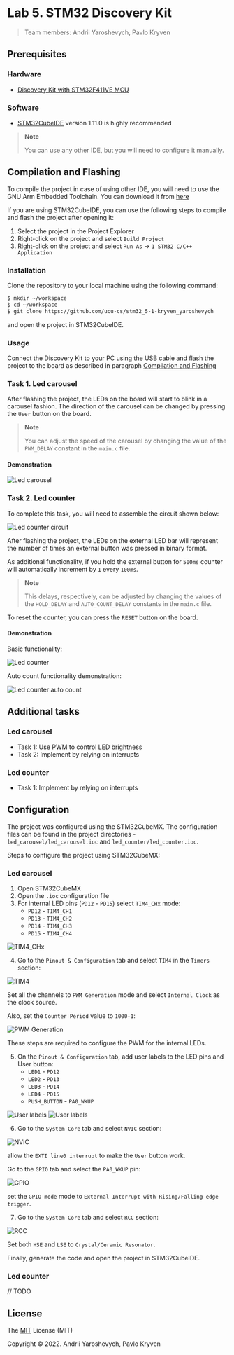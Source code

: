 # Lab 5. STM32 Discovery Kit

> Team members: Andrii Yaroshevych, Pavlo Kryven

## Prerequisites

### Hardware

- [Discovery Kit with STM32F411VE MCU](https://www.st.com/en/evaluation-tools/32f411ediscovery.html)

### Software

- [STM32CubeIDE](https://www.st.com/en/development-tools/stm32cubeide.html) version 1.11.0 is highly recommended
> **Note**
> 
> You can use any other IDE, but you will need to configure it manually.

## Compilation and Flashing
To compile the project in case of using other IDE, you will need to use the GNU Arm Embedded Toolchain. You can download it from [here](https://developer.arm.com/tools-and-software/open-source-software/developer-tools/gnu-toolchain/gnu-rm/downloads)

If you are using STM32CubeIDE, you can use the following steps to compile and flash the project after opening it:

1. Select the project in the Project Explorer
2. Right-click on the project and select `Build Project`
3. Right-click on the project and select `Run As` -> `1 STM32 C/C++ Application`

### Installation

Clone the repository to your local machine using the following command:

```bash
$ mkdir ~/workspace
$ cd ~/workspace
$ git clone https://github.com/ucu-cs/stm32_5-1-kryven_yaroshevych
```

and open the project in STM32CubeIDE.

### Usage

Connect the Discovery Kit to your PC using the USB cable and flash the project to the board as described in paragraph [Compilation and Flashing](#compilation-and-flashing)

### Task 1. Led carousel

After flashing the project, the LEDs on the board will start to blink in a carousel fashion. The direction of the carousel can be changed by pressing the `User` button on the board.

> **Note**
> 
> You can adjust the speed of the carousel by changing the value of the `PWM_DELAY` constant in the `main.c` file.

#### Demonstration

![Led carousel](./demos/carousel_demo.gif)

### Task 2. Led counter

To complete this task, you will need to assemble the circuit shown below:

![Led counter circuit](./schematics/led_counter_schematic.jpeg)

After flashing the project, the LEDs on the external LED bar will represent the number of times an external button was pressed in binary format.

As additional functionality, if you hold the external button for `500ms` counter will automatically increment by `1` every `100ms`.
> **Note**
> 
> This delays, respectively, can be adjusted by changing the values of the `HOLD_DELAY` and `AUTO_COUNT_DELAY` constants in the `main.c` file.

To reset the counter, you can press the `RESET` button on the board.

#### Demonstration

Basic functionality:

![Led counter](./demos/counter_demo.gif)

Auto count functionality demonstration:

![Led counter auto count](./demos/counter_auto_demo.gif)

## Additional tasks

### Led carousel
* Task 1: Use PWM to control LED brightness
* Task 2: Implement by relying on interrupts

### Led counter
* Task 1: Implement by relying on interrupts


## Configuration

The project was configured using the STM32CubeMX. 
The configuration files can be found in the project directories - `led_carousel/led_carousel.ioc` and `led_counter/led_counter.ioc`.

Steps to configure the project using STM32CubeMX:

### Led carousel

1. Open STM32CubeMX
2. Open the `.ioc` configuration file
3. For internal LED pins (`PD12` - `PD15`) select `TIM4_CHx` mode:
    - `PD12` - `TIM4_CH1`
    - `PD13` - `TIM4_CH2`
    - `PD14` - `TIM4_CH3`
    - `PD15` - `TIM4_CH4`

![TIM4_CHx](./demos/screenshots/img.png)

4. Go to the `Pinout & Configuration` tab and select `TIM4` in the `Timers` section:

![TIM4](./demos/screenshots/img_1.png)

Set all the channels to `PWM Generation` mode and select `Internal Clock` as the clock source.

Also, set the `Counter Period` value to `1000-1`:

![PWM Generation](./demos/screenshots/img_2.png)

These steps are required to configure the PWM for the internal LEDs.

5. On the `Pinout & Configuration` tab, add user labels to the LED pins and User button:
   - `LED1` - `PD12`
   - `LED2` - `PD13`
   - `LED3` - `PD14`
   - `LED4` - `PD15`
   - `PUSH_BUTTON` - `PA0_WKUP`
   
![User labels](./demos/screenshots/img_5.png)
![User labels](./demos/screenshots/img_6.png)


6. Go to the `System Core` tab and select `NVIC` section:

![NVIC](./demos/screenshots/img_3.png)

allow the `EXTI line0 interrupt` to make the `User` button work.

Go to the `GPIO` tab and select the `PA0_WKUP` pin:

![GPIO](./demos/screenshots/img_7.png)

set the `GPIO mode` mode to `External Interrupt with Rising/Falling edge trigger`.

7. Go to the `System Core` tab and select `RCC` section:

![RCC](./demos/screenshots/img_4.png)

Set both `HSE` and `LSE` to `Crystal/Ceramic Resonator`.

Finally, generate the code and open the project in STM32CubeIDE.

### Led counter

// TODO

## License
The [MIT](https://choosealicense.com/licenses/mit/) License (MIT)

Copyright © 2022. Andrii Yaroshevych, Pavlo Kryven

